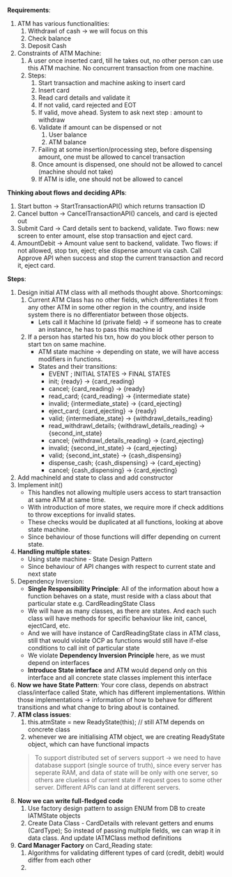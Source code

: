 **Requirements**:
1. ATM has various functionalities:
   1. Withdrawl of cash -> we will focus on this
   2. Check balance
   3. Deposit Cash
2. Constraints of ATM Machine:
   1. A user once inserted card, till he takes out, no other person can use this ATM machine. No concurrent transaction from one machine.
   2. Steps:
      1. Start transaction and machine asking to insert card
      2. Insert card
      3. Read card details and validate it
      4. If not valid, card rejected and EOT
      5. If valid, move ahead. System to ask next step : amount to withdraw
      6. Validate if amount can be dispensed or not
         1. User balance
         2. ATM balance
      7. Failing at some insertion/processing step, before dispensing amount, one must be allowed to cancel transaction
      8. Once amount is dispensed, one should not be allowed to cancel (machine should not take)
      9. If ATM is idle, one should not be allowed to cancel

**Thinking about flows and deciding APIs**:
1. Start button -> StartTransactionAPI() which returns transaction ID
2. Cancel button -> CancelTransactionAPI() cancels, and card is ejected out
3. Submit Card -> Card details sent to backend, validate. Two flows: new screen to enter amount, else stop transaction and eject card.
4. AmountDebit -> Amount value sent to backend, validate. Two flows: if not allowed, stop txn, eject; else dispense amount via cash. Call Approve API when success and stop the current transaction and record it, eject card.

**Steps**:
1. Design initial ATM class with all methods thought above.
   Shortcomings:
   1. Current ATM Class has no other fields, which differentiates it from any other ATM in some other region in the country, and inside system there is no differentiator between those objects.
      * Lets call it Machine Id (private field) -> if someone has to create an instance, he has to pass this machine id
   2. If a person has started his txn, how do you block other person to start txn on same machine.
      * ATM state machine -> depending on state, we will have access modifiers in functions.
      * States and their transitions:
        * EVENT ; INITIAL STATES -> FINAL STATES
        * init; {ready} -> {card_reading}
        * cancel; {card_reading} -> {ready}
        * read_card; {card_reading} -> {intermediate state}
        * invalid; {intermediate_state} -> {card_ejecting}
        * eject_card; {card_ejecting} -> {ready}
        * valid; {intermediate_state} -> {withdrawl_details_reading}
        * read_withdrawl_details; {withdrawl_details_reading} -> {second_int_state}
        * cancel; {withdrawl_details_reading} -> {card_ejecting}
        * invalid; {second_int_state} -> {card_ejecting}
        * valid; {second_int_state} -> {cash_dispensing}
        * dispense_cash; {cash_dispensing} -> {card_ejecting}
        * cancel; {cash_dispensing} -> {card_ejecting}
2. Add machineId and state to class and add constructor
3. Implement init()
   * This handles not allowing multiple users access to start transaction at same ATM at same time.
   * With introduction of more states, we require more if check additions to throw exceptions for invalid states.
   * These checks would be duplicated at all functions, looking at above state machine.
   * Since behaviour of those functions will differ depending on current state.
4. **Handling multiple states**:
   * Using state machine - State Design Pattern
   * Since behaviour of API changes with respect to current state and next state
5. Dependency Inversion:
   * **Single Responsibility Principle**: All of the information about how a function behaves on a state, must reside with a class about that particular state e.g. CardReadingState Class
   * We will have as many classes, as there are states. And each such class will have methods for specific behaviour like init, cancel, ejectCard, etc.
   * And we will have instance of CardReadingState class in ATM class, still that would violate OCP as functions would still have if-else conditions to call init of particular state
   * We violate **Dependency Inversion Principle** here, as we must depend on interfaces
   * **Introduce State interface** and ATM would depend only on this interface and all concrete state classes implement this interface
6. **Now we have State Pattern**:
   Your core class, depends on abstract class/interface called State, which has different implementations.
   Within those implementations -> information of how to behave for different transitions and what change to bring about is contained. 
7. **ATM class issues**:
   1. this.atmState = new ReadyState(this); // still ATM depends on concrete class
   2. whenever we are initialising ATM object, we are creating ReadyState object, which can have functional impacts
   > To support distributed set of servers support -> we need to have database support (single source of truth), since every server has seperate RAM, and data of state will be only with one server, so others are clueless of current state if request goes to some other server.
   > Different APIs can land at different servers. 
8. **Now we can write full-fledged code**
   1. Use factory design pattern to assign ENUM from DB to create IATMState objects
   2. Create Data Class - CardDetails with relevant getters and enums (CardType); So instead of passing multiple fields, we can wrap it in data class. And update IATMClass method definitions
9. **Card Manager Factory** on Card_Reading state:
   1. Algorithms for validating different types of card (credit, debit) would differ from each other
   2. 